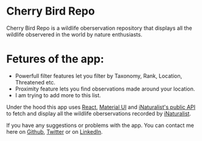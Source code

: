 # Cherry Bird Repo

Cherry Bird Repo is a wildlife oberservation repository that displays all the wildlife observered in the world by nature enthusiasts.

# Fetures of the app:

- Powerfull filter features let you filter by Taxonomy, Rank, Location, Threatened etc.
- Proximity feature lets you find observations made around your location.
- I am trying to add more to this list.

Under the hood this app uses [React](http://reactjs.org/), [Material UI](https://material-ui.com/) and [iNaturalist's public API](http://api.inaturalist.org/v1/docs/) to fetch and display all the wildlife oberservations recorded by [iNaturalist](http://inaturalist.org/).

If you have any suggestions or problems with the app. You can contact me here on [Github](http://github.com/HyphenFrox), [Twitter](http://twiter.com/HyphenFrox) or on [LinkedIn](http://linkedin.com/in/hyphenfrox/).
